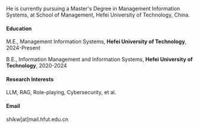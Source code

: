 He is currently pursuing a Master's Degree in Management Information Systems, at School of Management, Hefei University of Technology, China.

#### Education

M.E., Management Information Systems, **Hefei University of Technology**, 2024-Present

B.E., Information Management and Information Systems, **Hefei University of Technology**, 2020-2024

#### Research Interests
LLM, RAG, Role-playing, Cybersecurity, et al.

#### Email 
shikw[at]mail.hfut.edu.cn
